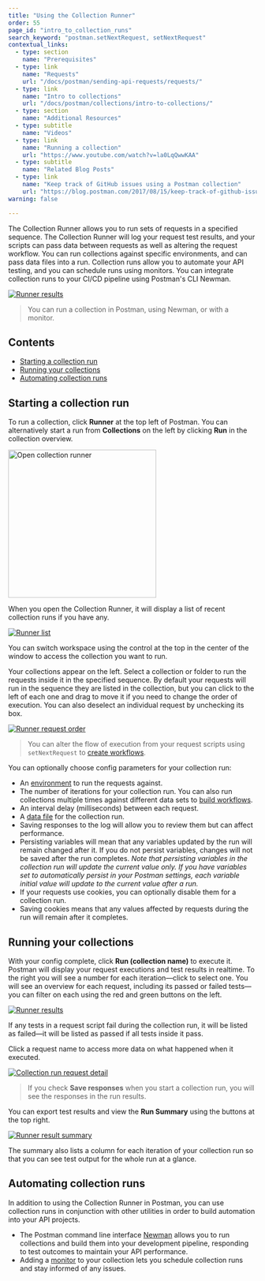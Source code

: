 ```yaml
---
title: "Using the Collection Runner"
order: 55
page_id: "intro_to_collection_runs"
search_keyword: "postman.setNextRequest, setNextRequest"
contextual_links:
  - type: section
    name: "Prerequisites"
  - type: link
    name: "Requests"
    url: "/docs/postman/sending-api-requests/requests/"
  - type: link
    name: "Intro to collections"
    url: "/docs/postman/collections/intro-to-collections/"
  - type: section
    name: "Additional Resources"
  - type: subtitle
    name: "Videos"
  - type: link
    name: "Running a collection"
    url: "https://www.youtube.com/watch?v=la0LqQwwKAA"
  - type: subtitle
    name: "Related Blog Posts"
  - type: link
    name: "Keep track of GitHub issues using a Postman collection"
    url: "https://blog.postman.com/2017/08/15/keep-track-of-github-issues-using-a-postman-collection/"
warning: false

---
```


The Collection Runner allows you to run sets of requests in a specified sequence. The Collection Runner will log your request test results, and your scripts can pass data between requests as well as altering the request workflow. You can run collections against specific environments, and can pass data files into a run. Collection runs allow you to automate your API testing, and you can schedule runs using monitors. You can integrate collection runs to your CI/CD pipeline using Postman's CLI Newman.

[![Runner results](https://assets.postman.com/postman-docs/collection-run-results-overview.jpg)](https://assets.postman.com/postman-docs/collection-run-results-overview.jpg)

> You can run a collection in Postman, using Newman, or with a monitor.

## Contents

* [Starting a collection run](#starting-a-collection-run)
* [Running your collections](#running-your-collections)
* [Automating collection runs](#automating-collection-runs)

## Starting a collection run

To run a collection, click __Runner__ at the top left of Postman. You can alternatively start a run from __Collections__ on the left by clicking __Run__ in the collection overview.

<img alt="Open collection runner" src="https://assets.postman.com/postman-docs/open-collection-runner-app.jpg" width="300px"/>

When you open the Collection Runner, it will display a list of recent collection runs if you have any.

[![Runner list](https://assets.postman.com/postman-docs/runner-open-list.jpg)](https://assets.postman.com/postman-docs/runner-open-list.jpg)

You can switch workspace using the control at the top in the center of the window to access the collection you want to run.

Your collections appear on the left. Select a collection or folder to run the requests inside it in the specified sequence. By default your requests will run in the sequence they are listed in the collection, but you can click to the left of each one and drag to move it if you need to change the order of execution. You can also deselect an individual request by unchecking its box.

[![Runner request order](https://assets.postman.com/postman-docs/collection-runner-request-order.jpg)](https://assets.postman.com/postman-docs/collection-runner-request-order.jpg)

> You can alter the flow of execution from your request scripts using `setNextRequest` to [create workflows](/docs/running-collections/building-workflows/).

You can optionally choose config parameters for your collection run:

* An [environment](/docs/sending-requests/managing-environments/) to run the requests against.
* The number of iterations for your collection run. You can also run collections multiple times against different data sets to [build workflows](/docs/running-collections/building-workflows/).
* An interval delay (milliseconds) between each request.
* A [data file](/docs/running-collections/working-with-data-files/) for the collection run.
* Saving responses to the log will allow you to review them but can affect performance.
* Persisting variables will mean that any variables updated by the run will remain changed after it. If you do not persist variables, changes will not be saved after the run completes. _Note that persisting variables in the collection run will update the current value only. If you have variables set to automatically persist in your Postman settings, each variable initial value will update to the current value after a run._
* If your requests use cookies, you can optionally disable them for a collection run.
* Saving cookies means that any values affected by requests during the run will remain after it completes.

## Running your collections

With your config complete, click __Run (collection name)__ to execute it. Postman will display your request executions and test results in realtime. To the right you will see a number for each iteration—click to select one. You will see an overview for each request, including its passed or failed tests—you can filter on each using the red and green buttons on the left.

[![Runner results](https://assets.postman.com/postman-docs/collection-run-results-overview.jpg)](https://assets.postman.com/postman-docs/collection-run-results-overview.jpg)

If any tests in a request script fail during the collection run, it will be listed as failed—it will be listed as passed if all tests inside it pass.

Click a request name to access more data on what happened when it executed.

[![Collection run request detail](https://assets.postman.com/postman-docs/collection-run-request-detail.jpg)](https://assets.postman.com/postman-docs/collection-run-request-detail.jpg)

> If you check __Save responses__ when you start a collection run, you will see the responses in the run results.

You can export test results and view the __Run Summary__ using the buttons at the top right.

[![Runner result summary](https://assets.postman.com/postman-docs/run-summary-iterations.jpg)](https://assets.postman.com/postman-docs/run-summary-iterations.jpg)

The summary also lists a column for each iteration of your collection run so that you can see test output for the whole run at a glance.

## Automating collection runs

In addition to using the Collection Runner in Postman, you can use collection runs in conjunction with other utilities in order to build automation into your API projects.

* The Postman command line interface [Newman](/docs/running-collections/using-newman/command-line-integration-with-newman/) allows you to run collections and build them into your development pipeline, responding to test outcomes to maintain your API performance.
* Adding a [monitor](/docs/designing-and-developing-your-api/monitoring-your-api/intro-monitors/) to your collection lets you schedule collection runs and stay informed of any issues.
